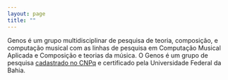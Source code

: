 ```yaml
---
layout: page
title: ""
---
```


Genos é um grupo multidisciplinar de pesquisa de teoria, composição, e computação musical
com as linhas de pesquisa em Computação Musical Aplicada e Composição e teorias da música. O Genos é um grupo de pesquisa
[cadastrado no CNPq](http://dgp.cnpq.br/dgp/espelhogrupo/6385111258708751) e certificado pela Universidade Federal da Bahia.

